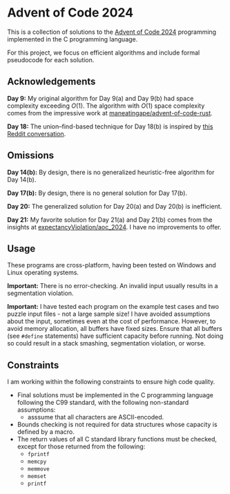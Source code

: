 <!-- README.md -->
<!-- Copyright (c) 2024-2025 Ishan Pranav -->
<!-- Licensed under the MIT license. -->

# Advent of Code 2024

This is a collection of solutions to the
[Advent of Code 2024](https://adventofcode.com/2024) programming implemented in
the C programming language.

For this project, we focus on efficient algorithms and include formal pseudocode
for each solution.

## Acknowledgements

**Day 9:** My original algorithm for Day 9(a) and Day 9(b) had space complexity
exceeding $O(1)$. The algorithm with $O(1)$ space complexity comes from the
impressive work at [maneatingape/advent-of-code-rust](https://github.com/maneatingape/advent-of-code-rust).

**Day 18:** The union–find-based technique for Day 18(b)
is inspired by [this Reddit conversation](https://www.reddit.com/r/adventofcode/comments/1hguacy/comment/m2m8wlg/?utm_source=share&utm_medium=web3x&utm_name=web3xcss&utm_term=1&utm_content=share_button).

## Omissions

**Day 14(b):** By design, there is no generalized heuristic-free algorithm for
Day 14(b).

**Day 17(b):** By design, there is no general solution for Day 17(b).

**Day 20:** The generalized solution for Day 20(a) and Day 20(b) is inefficient.

**Day 21:** My favorite solution for Day 21(a) and Day 21(b) comes from the
insights at [expectancyViolation/aoc_2024](https://github.com/expectancyViolation/aoc_2024).
I have no improvements to offer.

## Usage

These programs are cross-platform, having been tested on Windows and Linux
operating systems.

**Important:** There is no error-checking. An invalid input usually results in a
segmentation violation.

**Important:** I have tested each program on the example test cases and two
puzzle input files - not a large sample size! I have avoided assumptions about
the input, sometimes even at the cost of performance. However, to avoid memory
allocation, all buffers have fixed sizes. Ensure that all buffers (see `#define`
statements) have sufficient capacity before running. Not doing so could result
in a stack smashing, segmentation violation, or worse.

## Constraints

I am working within the following constraints to ensure high code quality.

* Final solutions must be implemented in the C programming language following the C99 standard, with the following non-standard assumptions:
  * asssume that all characters are ASCII-encoded.
* Bounds checking is not required for data structures whose capacity is defined by a macro.
* The return values of all C standard library functions must be checked, except for those returned from the following:
  * `fprintf`
  * `memcpy`
  * `memmove`
  * `memset`
  * `printf`
